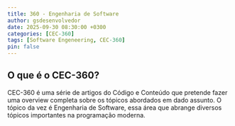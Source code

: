 ```yaml
---
title: 360 - Engenharia de Software
author: gsdesenvolvedor
date: 2025-09-30 08:30:00 +0300
categories: [CEC-360]
tags: [Software Engeneering, CEC-360]
pin: false
---
```


## O que é o CEC-360?

CEC-360 é uma série de artigos do Código e Conteúdo que pretende fazer uma overview completa sobre os tópicos abordados em dado assunto. O tópico da vez é Engenharia de Software, essa área que abrange diversos tópicos importantes na programação moderna.